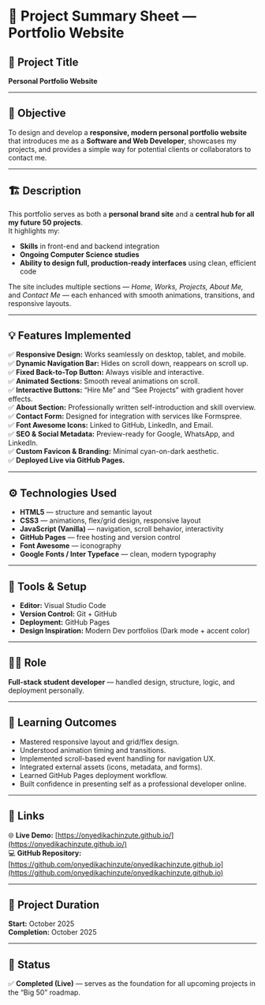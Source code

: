 # 🧾 Project Summary Sheet — Portfolio Website

## 📘 Project Title
**Personal Portfolio Website**

---

## 🧠 Objective
To design and develop a **responsive, modern personal portfolio website** that introduces me as a **Software and Web Developer**, showcases my projects, and provides a simple way for potential clients or collaborators to contact me.

---

## 🏗️ Description
This portfolio serves as both a **personal brand site** and a **central hub for all my future 50 projects**.  
It highlights my:
- **Skills** in front-end and backend integration  
- **Ongoing Computer Science studies**  
- **Ability to design full, production-ready interfaces** using clean, efficient code

The site includes multiple sections — *Home, Works, Projects, About Me,* and *Contact Me* — each enhanced with smooth animations, transitions, and responsive layouts.

---

## 💡 Features Implemented
✅ **Responsive Design:** Works seamlessly on desktop, tablet, and mobile.  
✅ **Dynamic Navigation Bar:** Hides on scroll down, reappears on scroll up.  
✅ **Fixed Back-to-Top Button:** Always visible and interactive.  
✅ **Animated Sections:** Smooth reveal animations on scroll.  
✅ **Interactive Buttons:** “Hire Me” and “See Projects” with gradient hover effects.  
✅ **About Section:** Professionally written self-introduction and skill overview.  
✅ **Contact Form:** Designed for integration with services like Formspree.  
✅ **Font Awesome Icons:** Linked to GitHub, LinkedIn, and Email.  
✅ **SEO & Social Metadata:** Preview-ready for Google, WhatsApp, and LinkedIn.  
✅ **Custom Favicon & Branding:** Minimal cyan-on-dark aesthetic.  
✅ **Deployed Live via GitHub Pages.**

---

## ⚙️ Technologies Used
- **HTML5** — structure and semantic layout  
- **CSS3** — animations, flex/grid design, responsive layout  
- **JavaScript (Vanilla)** — navigation, scroll behavior, interactivity  
- **GitHub Pages** — free hosting and version control  
- **Font Awesome** — iconography  
- **Google Fonts / Inter Typeface** — clean, modern typography  

---

## 🧩 Tools & Setup
- **Editor:** Visual Studio Code  
- **Version Control:** Git + GitHub  
- **Deployment:** GitHub Pages  
- **Design Inspiration:** Modern Dev portfolios (Dark mode + accent color)  

---

## 🧍‍♂️ Role
**Full-stack student developer** — handled design, structure, logic, and deployment personally.

---

## 🎯 Learning Outcomes
- Mastered responsive layout and grid/flex design.  
- Understood animation timing and transitions.  
- Implemented scroll-based event handling for navigation UX.  
- Integrated external assets (icons, metadata, and forms).  
- Learned GitHub Pages deployment workflow.  
- Built confidence in presenting self as a professional developer online.

---

## 🔗 Links
🌐 **Live Demo:** [https://onyedikachinzute.github.io/](https://onyedikachinzute.github.io/)  
💻 **GitHub Repository:** [https://github.com/onyedikachinzute/onyedikachinzute.github.io](https://github.com/onyedikachinzute/onyedikachinzute.github.io)

---

## 📅 Project Duration
**Start:** October 2025  
**Completion:** October 2025  

---

## 🏁 Status
✅ **Completed (Live)** — serves as the foundation for all upcoming projects in the “Big 50” roadmap.

